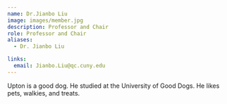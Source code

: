 ```yaml
---
name: Dr.Jianbo Liu
image: images/member.jpg
description: Professor and Chair
role: Professor and Chair
aliases:
  - Dr. Jianbo Liu

links:
  email: Jianbo.Liu@qc.cuny.edu
---
```


Upton is a good dog.
He studied at the University of Good Dogs.
He likes pets, walkies, and treats.
